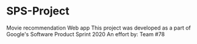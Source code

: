 # SPS-Project

Movie recommendation Web app
This project was developed as a part of Google's Software Product Sprint 2020
An effort by: Team #78
